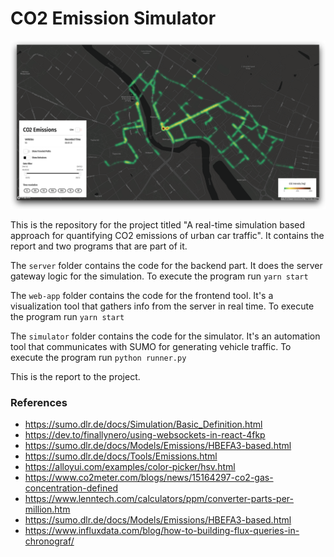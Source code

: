 
# CO2 Emission Simulator

![Screenshot](screenshot_1.png)

This is the repository for the project titled "A real-time simulation based approach for quantifying CO2 emissions of urban car traffic".
It contains the report and two programs that are part of it.

The `server` folder contains the code for the backend part. It does the server gateway logic for the simulation.
To execute the program run `yarn start`

The `web-app` folder contains the code for the frontend tool. It's a visualization tool that gathers info from the server in real time.
To execute the program run `yarn start`

The `simulator` folder contains the code for the simulator. It's an automation tool that communicates with SUMO for generating vehicle traffic.
To execute the program run `python runner.py`

This is the report to the project.

### References

- https://sumo.dlr.de/docs/Simulation/Basic_Definition.html
- https://dev.to/finallynero/using-websockets-in-react-4fkp
- https://sumo.dlr.de/docs/Models/Emissions/HBEFA3-based.html
- https://sumo.dlr.de/docs/Tools/Emissions.html
- https://alloyui.com/examples/color-picker/hsv.html
- https://www.co2meter.com/blogs/news/15164297-co2-gas-concentration-defined
- https://www.lenntech.com/calculators/ppm/converter-parts-per-million.htm
- https://sumo.dlr.de/docs/Models/Emissions/HBEFA3-based.html
- https://www.influxdata.com/blog/how-to-building-flux-queries-in-chronograf/